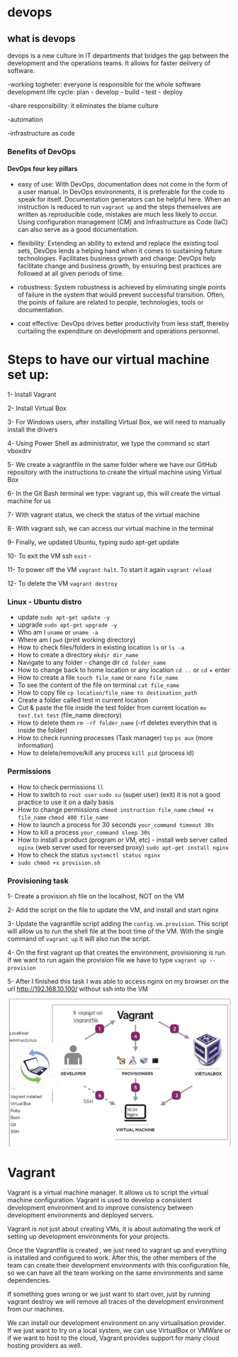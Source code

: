 # devops
## what is devops
devops is a new culture in IT departments that bridges the gap between 
the development and the operations teams.
It allows for faster delivery of software.

-working togheter: everyone is responsible for the whole software development
life cycle: plan - develop - build - test - deploy

-share responsibility: it eliminates the blame culture

-automation

-infrastructure as code 

### Benefits of DevOps

#### DevOps four key pillars

- easy of use: With DevOps, documentation does not come in the form of a user manual.
In DevOps environments, it is preferable for the code to speak for itself.
Documentation generators can be helpful here. 
When an instruction is reduced to run `vagrant up` and the steps
themselves are written as reproducible code, mistakes are much less likely to occur. Using configuration
management (CM) and Infrastructure as Code (IaC) can also serve as a good documentation.


- flexibility: Extending an ability to extend and replace the existing tool sets, DevOps lends a helping hand when it comes to sustaining future technologies. Facilitates business growth and change: DevOps help facilitate change and business growth, by ensuring best practices are followed at all given periods of time.

- robustness: System robustness is achieved by eliminating single points of failure in the system that would prevent successful transition. Often, the points of failure are related to people, technologies, tools or documentation.

- cost effective: DevOps drives better productivity from less staff, thereby curtailing the expenditure on development and operations personnel.


# Steps to have our virtual machine set up:

1- Install Vagrant

2- Install Virtual Box

3- For Windows users, after installing Virtual Box, we will need to manually install the drivers

4- Using Power Shell as administrator, we type the command sc start vboxdrv

5- We create a vagrantfile in the same folder where we have our GitHub repository with the instructions to create the virtual machine using Virtual Box

6- In the Git Bash terminal we type: vagrant up, this will create the virtual machine for us

7- With vagrant status, we check the status of the virtual machine

8- With vagrant ssh, we can access our virtual machine in the terminal

9- Finally, we updated Ubuntu, typing sudo apt-get update

10- To exit the VM ssh `exit` - 

11- To power off the VM `vagrant halt`. To start it again `vagrant reload`

12- To delete the VM `vagrant destroy`

### Linux - Ubuntu distro
- update `sudo apt-get update -y`
- upgrade `sudo apt-get upgrade -y`
- Who am I `uname` or `uname -a`
- Where am I `pwd` (print working directory)
- How to check files/folders in existing location `ls` or `ls -a`
- How to create a directory `mkdir dir_name` 
- Navigate to any folder - change dir `cd folder_name`
- How to change back to home location or any location `cd ..` or `cd` + enter
- How to create a file `touch file_name` or `nano file_name`
- To see the content of the file on terminal `cat file_name`
- How to copy file `cp location/file_name to destination_path`
- Create a folder called test in current location
- Cut & paste the file inside the test folder from current location `mv text.txt test` (file_name directory)
- How to delete them `rm -rf folder_name` (-rf deletes everythin that is inside the folder)
- How to check running processes (Task manager) `top` `ps aux` (more information)
- How to delete/remove/kill any process `kill pid` (process id)

### Permissions
- How to check permissions `ll`
- How to switch to `root user` `sudo su` (super user) (exit)
    it is not a good practice to use it on a daily basis    
- How to change permissions `chmod instruction file_name`
    `chmod +x file_name` `chmod 400 file_name`
- How to launch a process for 30 seconds `your_command timeout 30s `
- How to kill a process  `your_command sleep 30s`
- How to install a product (program or VM, etc) - install web server called `nginx` (web server used for reversed proxy)
    `sudo apt-get install nginx`
- How to check the status `systemctl status nginx`
- `sudo chmod +x provision.sh`


### Provisioning task

1- Create a provision.sh file on the localhost, NOT on the VM

2- Add the script on the file to update the VM, and install and start nginx     

3- Update the vagrantfile script adding the `config.vm.provision`. This script will allow us to run the shell file at the boot time of the VM. With the single command of `vagrant up` it will also run the script.

4- On the first vagrant up that creates the environment, provisioning is run. If we want to run again the provision file we have to type `vagrant up --provision`

5- After I finished this task I was able to access nginx on my browser on the url http://192.168.10.100/ without ssh into the VM

![Vagrant diagram](vagrant-diagram.png)

# Vagrant
Vagrant is a virtual machine manager. It allows us to script the virtual machine configuration. Vagrant is used to develop a consistent development environment and to improve consistency between development environments and deployed servers.

Vagrant is not just about creating VMs, it is about automating the work of setting up development environments for your projects.

Once the Vagrantfile is created , we just need to vagrant up and everything is installed and configured to work. After this, the other members of the team can create their development environments with this configuration file, so we can have all the team working on the same environments and same dependencies.

If something goes wrong or we just want to start over, just by running vagrant destroy we will remove all traces of the development environment from our machines.

We can install our development environment on any virtualisation provider. If we just want to try on a local system, we can use VirtualBox or VMWare or if we want to host to the cloud, Vagrant provides support for many cloud hosting providers as well.